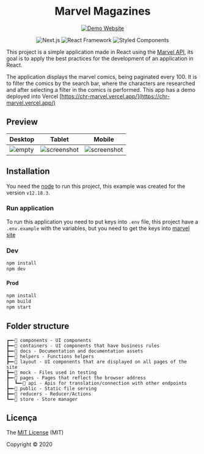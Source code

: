 <h1 align="center">Marvel Magazines</h1>
<div align="center">

[![Demo Website](https://img.shields.io/static/v1?label=vercel&message=Demo&color=000000&style=for-the-badge&logo=vercel)](https://chr-marvel.vercel.app/)
</div>
<div align="center">

![Next.js](https://img.shields.io/static/v1?label=Next.js&message=framework&color=000000&style=for-the-badge&logo=Next.js)
![React Framework](https://img.shields.io/static/v1?label=react&message=framework&color=61DAFB&style=for-the-badge&logo=REACT)
![Styled Components](https://img.shields.io/static/v1?label=styled-component&message=Framework&color=DB7093&style=for-the-badge&logo=styled-components)
</div>

This project is a simple application made in React using the [Marvel API](https://developer.marvel.com/), its goal is to apply the best practices for the development of an application in React.

The application displays the marvel comics, being paginated every 100. It is to filter the comics by the search bar, where the characters are researched and after selecting a filter in the comics is performed. This app has a demo deployed into Vercel [https://chr-marvel.vercel.app/](https://chr-marvel.vercel.app/)

## Preview

| Desktop                   | Tablet                           | Mobile                           |
| ------------------------- | -------------------------------- | -------------------------------- |
| ![empty](./docs/Desk.gif) | ![screenshot](./docs/Tablet.gif) | ![screenshot](./docs/Mobile.gif) |

## Installation

You need the [node](https://nodejs.org/en/download/) to run this project, this example was created for the version `v12.18.3`.

### Run application
To run this application you need to put keys into `.env` file, this project have a `.env.example` with the variables, but you need to get the keys into [marvel site](https://developer.marvel.com/account)

### Dev

```bash
npm install
npm dev
```

#### Prod

```bash
npm install
npm build
npm start
```

## Folder structure

```
┏━╾📂 components - UI components
┣━╾📂 containers - UI components that have business rules
┣━╾📂 docs - Documentation and documentation assets
┣━╾📂 helpers - Functions helpers
┣━╾📂 layout - UI components that are displayed on all pages of the site
┣━╾📂 mock - Files used in testing
┣━╾📂 pages - Pages that reflect the browser address
┃  ┗━╾📂 api - Apis for translation/connection with other endpoints
┣━╾📂 public - Static file serving
┣━╾📂 reducers - Reducer/Actions
┗━╾📂 store - Store manager
```

## Licença

The [MIT License]() (MIT)

Copyright :copyright: 2020
